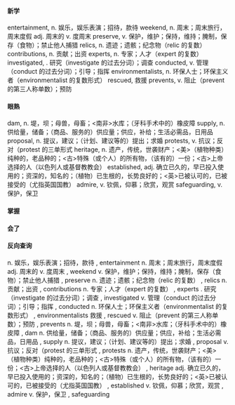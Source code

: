 #### 新学
entertainment,    n. 娱乐，娱乐表演；招待，款待
weekend,    n. 周末；周末旅行，周末度假
adj. 周末的
v. 度周末
preserve,    v. 保护，维护；保持，维持；腌制，保存（食物）；禁止他人捕猎
relics,    n. 遗迹；遗骸；纪念物（relic 的复数）
contributions,    n. 贡献；出资
experts,    n. 专家；人才（expert 的复数）
investigated,    . 研究（investigate 的过去分词）；调查
conducted,    v. 管理（conduct 的过去分词）；引导；指挥
environmentalists,    n. 环保人士；环保主义者（environmentalist 的复数形式）
rescued,    救援
prevents,    v. 阻止（prevent 的第三人称单数）；预防

#### 眼熟
dam,    n. 堤，坝；母兽，母畜；<南非>水库；（牙科手术中的）橡皮障
supply,    n. 供给量，储备；（商品、服务的）供应量；供应，补给；生活必需品，日用品
proposal,    n. 提议，建议；（计划、建议等的）提出；求婚
protests,    v. 抗议；反对（protest 的三单形式
heritage,    n. 遗产，传统，世袭财产；<美>（植物种类）纯种的，老品种的；<古>特殊（或个人）的所有物，（该有的）一份；<古>上帝选择的人（以色列人或基督教教会）
established,    adj. 确立已久的，早已投入使用的；资深的，知名的；（植物）已生根的，长势良好的；<英>已被认可的，已被接受的（尤指英国国教）
admire,    v. 钦佩，仰慕；欣赏，观赏
safeguarding,    v. 保护，保卫

#### 掌握


#### 会了



#### 反向查询
n. 娱乐，娱乐表演；招待，款待  ,  entertainment
n. 周末；周末旅行，周末度假
adj. 周末的
v. 度周末  ,  weekend
v. 保护，维护；保持，维持；腌制，保存（食物）；禁止他人捕猎  ,  preserve
n. 遗迹；遗骸；纪念物（relic 的复数）  ,  relics
n. 贡献；出资  ,  contributions
n. 专家；人才（expert 的复数）  ,  experts
. 研究（investigate 的过去分词）；调查  ,  investigated
v. 管理（conduct 的过去分词）；引导；指挥  ,  conducted
n. 环保人士；环保主义者（environmentalist 的复数形式）  ,  environmentalists
救援  ,  rescued
v. 阻止（prevent 的第三人称单数）；预防  ,  prevents
n. 堤，坝；母兽，母畜；<南非>水库；（牙科手术中的）橡皮障  ,  dam
n. 供给量，储备；（商品、服务的）供应量；供应，补给；生活必需品，日用品  ,  supply
n. 提议，建议；（计划、建议等的）提出；求婚  ,  proposal
v. 抗议；反对（protest 的三单形式  ,  protests
n. 遗产，传统，世袭财产；<美>（植物种类）纯种的，老品种的；<古>特殊（或个人）的所有物，（该有的）一份；<古>上帝选择的人（以色列人或基督教教会）  ,  heritage
adj. 确立已久的，早已投入使用的；资深的，知名的；（植物）已生根的，长势良好的；<英>已被认可的，已被接受的（尤指英国国教）  ,  established
v. 钦佩，仰慕；欣赏，观赏  ,  admire
v. 保护，保卫  ,  safeguarding